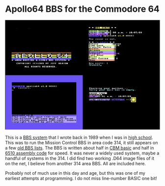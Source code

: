 Apollo64 BBS for the Commodore 64
=================================

![MergeLife](https://raw.githubusercontent.com/jeffheaton/apollo64/master/apollo64.png)

This is a [BBS system](https://en.wikipedia.org/wiki/Bulletin_board_system) that I wrote back in 1989 when I was in [high school](https://www.lhssstl.org/page).  This was to run the Mission Control BBS in area code 314, it still appears on a few [old BBS lists](http://happy.kiev.ua/pub/nodelist/old/nodelist/1990/nodelist.313).  The BBS is written about half in [CBM basic](https://en.wikipedia.org/wiki/Commodore_BASIC) and half in [6510 assembly code](https://en.wikipedia.org/wiki/MOS_Technology_6510) for speed. It was never a widely used system, maybe a handful of systems in the 314.  I did find two working .D64 image files of it on the net, I believe from another 314 area BBS.  All are included here.  

Probably not of much use in this day and age, but this was one of my earliest attempts at programming.  I do not miss line-number BASIC one bit!